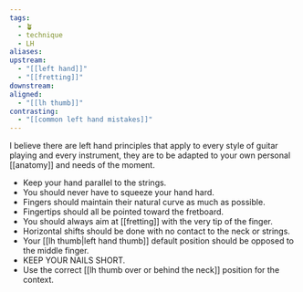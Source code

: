 ```yaml
---
tags:
  - 🪴
  - technique
  - LH
aliases: 
upstream:
  - "[[left hand]]"
  - "[[fretting]]"
downstream: 
aligned:
  - "[[lh thumb]]"
contrasting:
  - "[[common left hand mistakes]]"
---
```

I believe there are left hand principles that apply to every style of guitar playing and every instrument, they are to be adapted to your own personal [[anatomy]] and  needs of the moment.

- Keep your hand parallel to the strings.
- You should never have to squeeze your hand hard. 
- Fingers should maintain their natural curve as much as possible. 
- Fingertips should all be pointed toward the fretboard. 
- You should always aim at [[fretting]] with the very tip of the finger.
- Horizontal shifts should be done with no contact to the neck or strings. 
- Your [[lh thumb|left hand thumb]] default position should be opposed to the middle finger. 
- KEEP YOUR NAILS SHORT. 
- Use the correct [[lh thumb over or behind the neck]] position for the context. 

